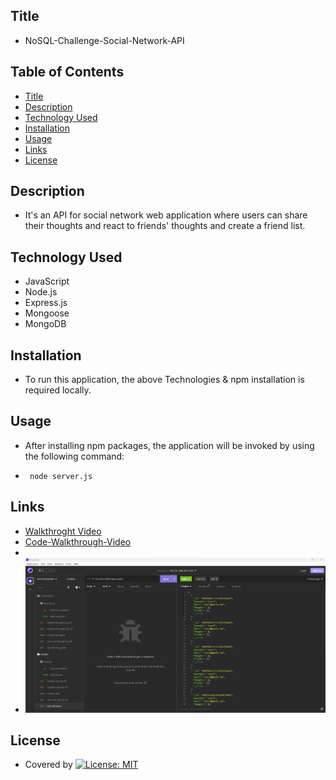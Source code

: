 ## Title

- NoSQL-Challenge-Social-Network-API

## Table of Contents

- [Title](#title)
- [Description](#description)
- [Technology Used](#technology-used)
- [Installation](#installation)
- [Usage](#usage)
- [Links](#links)
- [License](#license)

## Description

- It's an API for social network web application where users can share their thoughts and react to friends' thoughts and create a friend list.

## Technology Used

- JavaScript
- Node.js
- Express.js
- Mongoose
- MongoDB

## Installation

- To run this application, the above Technologies & npm installation is required locally.

## Usage

- After installing npm packages, the application will be invoked by using the following command:

- ` node server.js`

## Links

- [Walkthroght Video](https://watch.screencastify.com/v/gx8JxlrHaRh1pozfi4o7)
- [Code-Walkthrough-Video](https://watch.screencastify.com/v/utLZf2bsexfOkDGGVD9U)
-
- ![Screenshot of Insomnia Page](./Assets/Screenshot-of-Insomnia-Page.png)

## License

- Covered by
  [![License: MIT](https://img.shields.io/badge/License-MIT-yellow.svg)](https://opensource.org/licenses/MIT)
